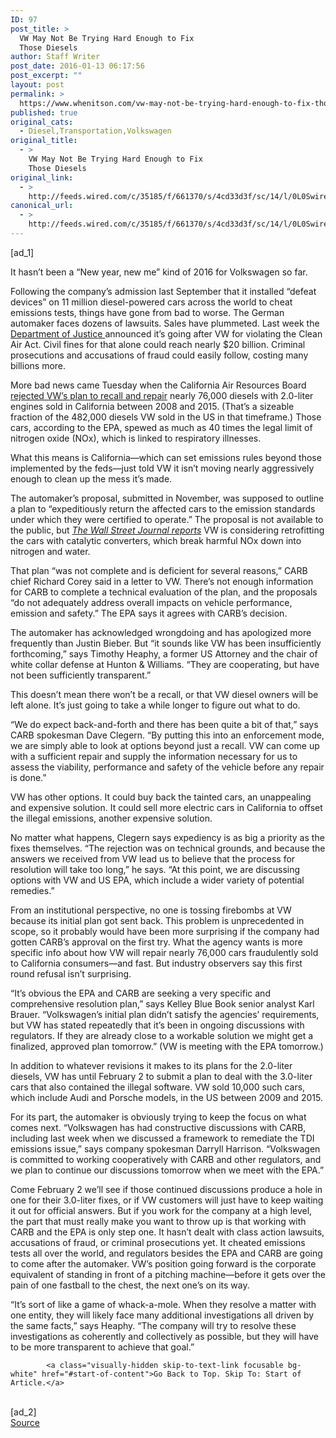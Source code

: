 ```yaml
---
ID: 97
post_title: >
  VW May Not Be Trying Hard Enough to Fix
  Those Diesels
author: Staff Writer
post_date: 2016-01-13 06:17:56
post_excerpt: ""
layout: post
permalink: >
  https://www.whenitson.com/vw-may-not-be-trying-hard-enough-to-fix-those-diesels/
published: true
original_cats:
  - Diesel,Transportation,Volkswagen
original_title:
  - >
    VW May Not Be Trying Hard Enough to Fix
    Those Diesels
original_link:
  - >
    http://feeds.wired.com/c/35185/f/661370/s/4cd33d3f/sc/14/l/0L0Swired0N0C20A160C0A10Cvw0Emay0Enot0Ebe0Etrying0Ehard0Eenough0Eto0Efix0Ethose0Ediesels0C/story01.htm
canonical_url:
  - >
    http://feeds.wired.com/c/35185/f/661370/s/4cd33d3f/sc/14/l/0L0Swired0N0C20A160C0A10Cvw0Emay0Enot0Ebe0Etrying0Ehard0Eenough0Eto0Efix0Ethose0Ediesels0C/story01.htm
---
```

 [ad_1]
<br><div id=""><p>It hasn’t been a “New year, new me” kind of 2016 for Volkswagen so far.</p>
<p>Following the company’s admission last September that it installed “defeat devices” on 11 million diesel-powered cars across the world to cheat emissions tests, things have gone from bad to worse. The German automaker faces dozens of lawsuits. Sales have plummeted. Last week the <a href="http://www.wired.com/2016/01/the-dojs-lawsuit-is-just-the-start-of-vws-legal-woes/" target="_blank">Department of Justice </a>announced it’s going after VW for violating the Clean Air Act. Civil fines for that alone could reach nearly $20 billion. Criminal prosecutions and accusations of fraud could easily follow, costing many billions more.</p>
<p>More bad news came Tuesday when the California Air Resources Board <a href="http://www.arb.ca.gov/newsrel/newsrelease.php?id=780" target="_blank">rejected VW’s plan to recall and repair</a> nearly 76,000 diesels with 2.0-liter engines sold in California between 2008 and 2015. (That’s a sizeable fraction of the 482,000 diesels VW sold in the US in that timeframe.) Those cars, according to the EPA, spewed as much as 40 times the legal limit of nitrogen oxide (NOx), which is linked to respiratory illnesses.</p>
<p>What this means is California—which can set emissions rules beyond those implemented by the feds—just told VW it isn’t moving nearly aggressively enough to clean up the mess it’s made.</p>
<p>The automaker’s proposal, submitted in November, was supposed to outline a plan to “expeditiously return the affected cars to the emission standards under which they were certified to operate.” The proposal is not available to the public, but <a href="http://www.wsj.com/articles/california-regulators-reject-volkswagen-recall-plan-1452626880"><em>The Wall Street Journal reports</em></a> VW is considering retrofitting the cars with catalytic converters, which break harmful NOx down into nitrogen and water.</p>
<p>That plan “was not complete and is deficient for several reasons,” CARB chief Richard Corey said in a letter to VW. There’s not enough information for CARB to complete a technical evaluation of the plan, and the proposals “do not adequately address overall impacts on vehicle performance, emission and safety.” The EPA says it agrees with CARB’s decision.</p>
<p>The automaker has acknowledged wrongdoing and has apologized more frequently than Justin Bieber. But “it sounds like VW has been insufficiently forthcoming,” says Timothy Heaphy, a former US Attorney and the chair of white collar defense at Hunton &amp; Williams. “They are cooperating, but have not been sufficiently transparent.”</p>
<p>This doesn’t mean there won’t be a recall, or that VW diesel owners will be left alone. It’s just going to take a while longer to figure out what to do.</p>
<p>“We do expect back-and-forth and there has been quite a bit of that,” says CARB spokesman Dave Clegern. “By putting this into an enforcement mode, we are simply able to look at options beyond just a recall. VW can come up with a sufficient repair and supply the information necessary for us to assess the viability, performance and safety of the vehicle before any repair is done.”</p>
<p>VW has other options. It could buy back the tainted cars, an unappealing and expensive solution. It could sell more electric cars in California to offset the illegal emissions, another expensive solution.</p>
<p>No matter what happens, Clegern says expediency is as big a priority as the fixes themselves. “The rejection was on technical grounds, and because the answers we received from VW lead us to believe that the process for resolution will take too long,” he says. “At this point, we are discussing options with VW and US EPA, which include a wider variety of potential remedies.”</p>
<p>From an institutional perspective, no one is tossing firebombs at VW because its initial plan got sent back. This problem is unprecedented in scope, so it probably would have been more surprising if the company had gotten CARB’s approval on the first try. What the agency wants is more specific info about how VW will repair nearly 76,000 cars fraudulently sold to California consumers—and fast. But industry observers say this first round refusal isn’t surprising.</p>
<p>“It’s obvious the EPA and CARB are seeking a very specific and comprehensive resolution plan,” says Kelley Blue Book senior analyst Karl Brauer. “Volkswagen’s initial plan didn’t satisfy the agencies’ requirements, but VW has stated repeatedly that it’s been in ongoing discussions with regulators. If they are already close to a workable solution we might get a finalized, approved plan tomorrow.” (VW is meeting with the EPA tomorrow.)</p>
<p>In addition to whatever revisions it makes to its plans for the 2.0-liter diesels, VW has until February 2 to submit a plan to deal with the 3.0-liter cars that also contained the illegal software. VW sold 10,000 such cars, which include Audi and Porsche models, in the US between 2009 and 2015.</p>
<p>For its part, the automaker is obviously trying to keep the focus on what comes next. “Volkswagen has had constructive discussions with CARB, including last week when we discussed a framework to remediate the TDI emissions issue,” says company spokesman Darryll Harrison. “Volkswagen is committed to working cooperatively with CARB and other regulators, and we plan to continue our discussions tomorrow when we meet with the EPA.”</p>
<p>Come February 2 we’ll see if those continued discussions produce a hole in one for their 3.0-liter fixes, or if VW customers will just have to keep waiting it out for official answers. But if you work for the company at a high level, the part that must really make you want to throw up is that working with CARB and the EPA is only step one. It hasn’t dealt with class action lawsuits, accusations of fraud, or criminal prosecutions yet. It cheated emissions tests all over the world, and regulators besides the EPA and CARB are going to come after the automaker. VW’s position going forward is the corporate equivalent of standing in front of a pitching machine—before it gets over the pain of one fastball to the chest, the next one’s on its way.</p>
<p>“It’s sort of like a game of whack-a-mole. When they resolve a matter with one entity, they will likely face many additional investigations all driven by the same facts,” says Heaphy. “The company will try to resolve these investigations as coherently and collectively as possible, but they will have to be more transparent to achieve that goal.”</p>

			<a class="visually-hidden skip-to-text-link focusable bg-white" href="#start-of-content">Go Back to Top. Skip To: Start of Article.</a>

			
</div>
<br>[ad_2]
<br><a href="http://feeds.wired.com/c/35185/f/661370/s/4cd33d3f/sc/14/l/0L0Swired0N0C20A160C0A10Cvw0Emay0Enot0Ebe0Etrying0Ehard0Eenough0Eto0Efix0Ethose0Ediesels0C/story01.htm">Source </a>